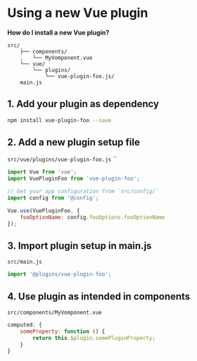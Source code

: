 
# Using a new Vue plugin

**How do I install a new Vue plugin?**

```
src/
	├── components/
	.	└── MyVomponent.vue
	└── vue/
		└── plugins/
			└── vue-plugin-foo.js/
	main.js
```

## 1. Add your plugin as dependency

```bash
npm install vue-plugin-foo --save
```

## 2. Add a new plugin setup file

`src/vue/plugins/vue-plugin-foo.js`
``

```js
import Vue from 'vue';
import VuePluginFoo from 'vue-plugin-foo';

// Get your app configuration from `src/config/`
import config from '@config';

Vue.use(VuePluginFoo, {
	fooOptionName: config.fooOptions.fooOptionName
});
```

## 3. Import plugin setup in main.js

`src/main.js`

```js
import '@plugins/vue-plugin-foo';
```

## 4. Use plugin as intended in components

`src/components/MyVomponent.vue`

```js
computed: {
	someProperty: function () {
		return this.$plugin.somePluginProperty;
	}
}
```
